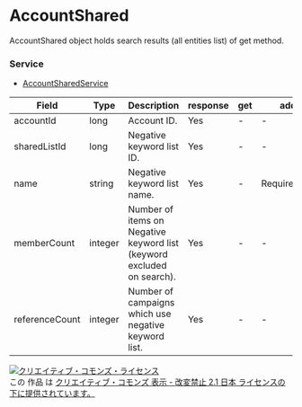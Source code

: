 # AccountShared
AccountShared object holds search results (all entities list) of get method.

### Service
+ [AccountSharedService](../services/AccountSharedService.md)

| Field | Type | Description | response | get | add | set | remove |
|---|---|---|---|---|---|---|---|
| accountId | long | Account ID. | Yes | - | - | - | - |
| sharedListId | long | Negative keyword list ID. | Yes | - | - | Requirement<br>NotUpdatable | Requirement |
| name | string | Negative keyword list name. | Yes | - | Requirement | Requirement<br>Updatable | - |
| memberCount | integer | Number of items on Negative keyword list (keyword excluded on search).| Yes | - | - | - | - |
| referenceCount | integer | Number of campaigns which use negative keyword list.| Yes | - | - | - | - |

<a rel="license" href="http://creativecommons.org/licenses/by-nd/2.1/jp/"><img alt="クリエイティブ・コモンズ・ライセンス" style="border-width:0" src="https://i.creativecommons.org/l/by-nd/2.1/jp/88x31.png" /></a><br />この 作品 は <a rel="license" href="http://creativecommons.org/licenses/by-nd/2.1/jp/">クリエイティブ・コモンズ 表示 - 改変禁止 2.1 日本 ライセンスの下に提供されています。</a>
